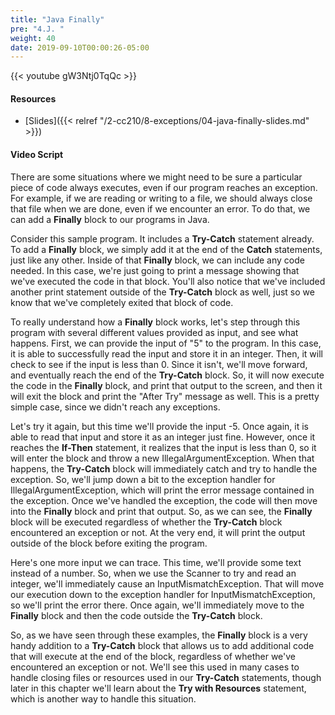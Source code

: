 ```yaml
---
title: "Java Finally"
pre: "4.J. "
weight: 40
date: 2019-09-10T00:00:26-05:00
---
```


{{< youtube gW3Ntj0TqQc >}}

#### Resources

* [Slides]({{< relref "/2-cc210/8-exceptions/04-java-finally-slides.md" >}})

#### Video Script

There are some situations where we might need to be sure a particular piece of code always executes, even if our program reaches an exception. For example, if we are reading or writing to a file, we should always close that file when we are done, even if we encounter an error. To do that, we can add a **Finally** block to our programs in Java.

Consider this sample program. It includes a **Try-Catch** statement already. To add a **Finally** block, we simply add it at the end of the **Catch** statements, just like any other. Inside of that **Finally** block, we can include any code needed. In this case, we're just going to print a message showing that we've executed the code in that block. You'll also notice that we've included another print statement outside of the **Try-Catch** block as well, just so we know that we've completely exited that block of code.

To really understand how a **Finally** block works, let's step through this program with several different values provided as input, and see what happens. First, we can provide the input of "5" to the program. In this case, it is able to successfully read the input and store it in an integer. Then, it will check to see if the input is less than 0. Since it isn't, we'll move forward, and eventually reach the end of the **Try-Catch** block. So, it will now execute the code in the **Finally** block, and print that output to the screen, and then it will exit the block and print the "After Try" message as well. This is a pretty simple case, since we didn't reach any exceptions.

Let's try it again, but this time we'll provide the input -5. Once again, it is able to read that input and store it as an integer just fine. However, once it reaches the **If-Then** statement, it realizes that the input is less than 0, so it will enter the block and throw a new IllegalArgumentException. When that happens, the **Try-Catch** block will immediately catch and try to handle the exception. So, we'll jump down a bit to the exception handler for IllegalArgumentException, which will print the error message contained in the exception. Once we've handled the exception, the code will then move into the **Finally** block and print that output. So, as we can see, the **Finally** block will be executed regardless of whether the **Try-Catch** block encountered an exception or not. At the very end, it will print the output outside of the block before exiting the program.

Here's one more input we can trace. This time, we'll provide some text instead of a number. So, when we use the Scanner to try and read an integer, we'll immediately cause an InputMismatchException. That will move our execution down to the exception handler for InputMismatchException, so we'll print the error there. Once again, we'll immediately move to the **Finally** block and then the code outside the **Try-Catch** block.

So, as we have seen through these examples, the **Finally** block is a very handy addition to a **Try-Catch** block that allows us to add additional code that will execute at the end of the block, regardless of whether we've encountered an exception or not. We'll see this used in many cases to handle closing files or resources used in our **Try-Catch** statements, though later in this chapter we'll learn about the **Try with Resources** statement, which is another way to handle this situation.
